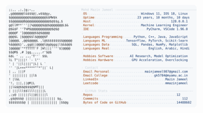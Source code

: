 <picture>
  <source srcset="https://raw.githubusercontent.com/mmazinjameel/mmazinjameel/main/dark_mode.svg?v=1757967054" media="(prefers-color-scheme: dark)">
  <img src="https://raw.githubusercontent.com/mmazinjameel/mmazinjameel/main/light_mode.svg?v=1757967054">
</picture>
